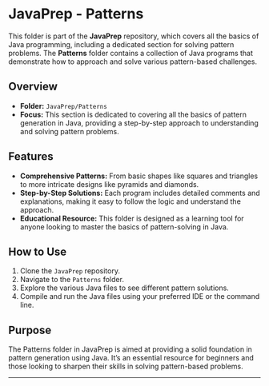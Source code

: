 # JavaPrep - Patterns

This folder is part of the **JavaPrep** repository, which covers all the basics of Java programming, including a dedicated section for solving pattern problems. The **Patterns** folder contains a collection of Java programs that demonstrate how to approach and solve various pattern-based challenges.

## Overview
- **Folder:** `JavaPrep/Patterns`
- **Focus:** This section is dedicated to covering all the basics of pattern generation in Java, providing a step-by-step approach to understanding and solving pattern problems.

## Features
- **Comprehensive Patterns:** From basic shapes like squares and triangles to more intricate designs like pyramids and diamonds.
- **Step-by-Step Solutions:** Each program includes detailed comments and explanations, making it easy to follow the logic and understand the approach.
- **Educational Resource:** This folder is designed as a learning tool for anyone looking to master the basics of pattern-solving in Java.

## How to Use
1. Clone the `JavaPrep` repository.
2. Navigate to the `Patterns` folder.
3. Explore the various Java files to see different pattern solutions.
4. Compile and run the Java files using your preferred IDE or the command line.

## Purpose
The Patterns folder in JavaPrep is aimed at providing a solid foundation in pattern generation using Java. It’s an essential resource for beginners and those looking to sharpen their skills in solving pattern-based problems.

---
